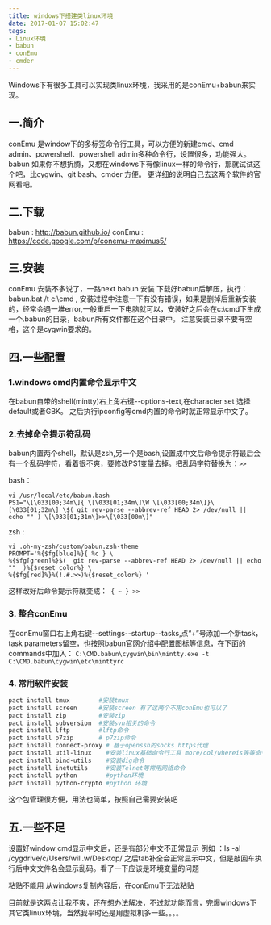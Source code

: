 ```yaml
---
title: windows下搭建类linux环境
date: 2017-01-07 15:02:47
tags:
- Linux环境
- babun
- conEmu
- cmder
---
```

Windows下有很多工具可以实现类linux环境，我采用的是conEmu+babun来实现。

## 一.简介

conEmu 是window下的多标签命令行工具，可以方便的新建cmd、cmd admin、powershell、powershell admin多种命令行，设置很多，功能强大。
babun 如果你不想折腾，又想在windows下有像linux一样的命令行，那就试试这个吧，比cygwin、git bash、cmder 方便。
更详细的说明自己去这两个软件的官网看吧。

## 二.下载

babun : http://babun.github.io/
conEmu : https://code.google.com/p/conemu-maximus5/

## 三.安装

conEmu 安装不多说了，一路next
babun 安装
下载好babun后解压，执行： babun.bat /t c:\cmd , 安装过程中注意一下有没有错误，如果是删掉后重新安装的，经常会遇一堆error,一般重启一下电脑就可以，安装好之后会在c:\cmd下生成一个.babun的目录，babun所有文件都在这个目录中。
注意安装目录不要有空格，这个是cygwin要求的。

## 四.一些配置

### 1.windows cmd内置命令显示中文

在babun自带的shell(mintty)右上角右键--options-text,在character set 选择default或者GBK。
之后执行ipconfig等cmd内置的命令时就正常显示中文了。

### 2.去掉命令提示符乱码

babun内置两个shell，默认是zsh,另一个是bash,设置成中文后命令提示符最后会有一个乱码字符，看着很不爽，要修改PS1变量去掉。把乱码字符替换为：`>>`

bash：

```
vi /usr/local/etc/babun.bash   
PS1="\[\033[00;34m\]{ \[\033[01;34m\]\W \[\033[00;34m\]}\[\033[01;32m\] \$( git rev-parse --abbrev-ref HEAD 2> /dev/null || echo "" ) \[\033[01;31m\]>>\[\033[00m\]"
```

<!-- more -->

zsh :

```
vi .oh-my-zsh/custom/babun.zsh-theme
PROMPT='%{$fg[blue]%}{ %c } \
%{$fg[green]%}$(  git rev-parse --abbrev-ref HEAD 2> /dev/null || echo ""  )%{$reset_color%} \
%{$fg[red]%}%(!.#.>>)%{$reset_color%} '
```

这样改好后命令提示符就变成：` { ~ } >>`

### 3. 整合conEmu

在conEmu窗口右上角右键--settings--startup--tasks,点“+”号添加一个新task，task parameters留空，也按照babun官网介绍中配置图标等信息，在下面的commands中加入：
`C:\CMD.babun\cygwin\bin\mintty.exe -t C:\CMD.babun\cygwin\etc\minttyrc`

### 4. 常用软件安装

```bash
pact install tmux        #安装tmux
pact install screen      #安装screen 有了这两个不用conEmu也可以了
pact install zip         #安装zip
pact install subversion  #安装svn相关的命令
pact install lftp        #lftp命令
pact install p7zip       # p7zip命令
pact install connect-proxy # 基于openssh的socks https代理
pact install util-linux    #安装linux基础命令行工具 more/col/whereis等等命令
pact install bind-utils    #安装dig命令
pact install inetutils     #安装Telnet等常用网络命令
pact install python        #python环境
pact install python-crypto #python 环境
```

这个包管理很方便，用法也简单，按照自己需要安装吧

## 五.一些不足

设置好window cmd显示中文后，还是有部分中文不正常显示
例如 ：ls -al /cygdrive/c/Users/will.w/Desktop/ 之后tab补全会正常显示中文，但是敲回车执行后中文文件名会显示乱码。看了一下应该是环境变量的问题

粘贴不能用
从windows复制内容后，在conEmu下无法粘贴

目前就是这两点让我不爽，还在想办法解决，不过就功能而言，完爆windows下其它类linux环境，当然我平时还是用虚拟机多一些。。。。